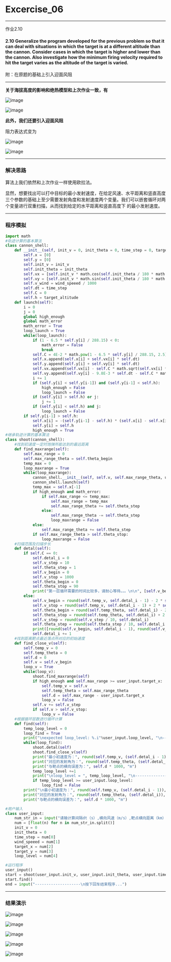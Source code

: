# Excercise_06
***

作业2.10


#### 2.10 Generalize the program developed for the previous problem so that it can deal with situations in which the target is at a different altitude than the cannon. Consider cases in which the target is higher and lower than the cannon. Also investigate how the minimum firing velocity required to hit the target varies as the altitude of the target is varied.

附：在原题的基础上引入迎面风阻

***

**关于海拔高度的影响和绝热模型和上次作业一致，有**

![image](https://github.com/ACGNnsj/compuational_physics_N2014301020001/raw/master/Excercise_05/CodeCogsEqn%20(2).gif?raw=true)

![image](https://github.com/ACGNnsj/compuational_physics_N2014301020001/raw/master/Excercise_05/CodeCogsEqn%20(1).gif?raw=true)

**此外，我们还要引入迎面风阻**

阻力表达式变为

![image](https://github.com/ACGNnsj/compuational_physics_N2014301020001/blob/master/Excercise_06/CodeCogsEqn%20(2).gif?raw=true)

![image](https://github.com/ACGNnsj/compuational_physics_N2014301020001/blob/master/Excercise_06/CodeCogsEqn%20(3).gif?raw=true)
***
 
### 解决思路

算法上我们依然和上次作业一样使用欧拉法。

显然，想要找出可以打中目标的最小发射速度，在给定风速、水平距离和竖直高度三个参数的基础上至少需要发射角度和发射速度两个变量。我们可以嵌套循环对两个变量进行双重扫描，从而找到给定的水平距离和竖直高度下 的最小发射速度。

***
 
### 程序模拟

```python
import math
#轨迹计算的基本算法
class cannon_shell:
    def __init__(self, init_v = 0, init_theta = 0, time_step = 0, target_altitude = 0, wind_speeed = 0):
        self.x = [0]
        self.y = [0]
        self.init_v = init_v
        self.init_theta = init_theta
        self.vx = [self.init_v * math.cos(self.init_theta / 180 * math.pi) / 1000]
        self.vy = [self.init_v * math.sin(self.init_theta / 180 * math.pi) / 1000]
        self.v_wind = wind_speeed / 1000
        self.dt = time_step
        self.C = 0
        self.h = target_altitude
    def launch(self):
        i = 0
        j = 0
        global high_enough
        global math_error
        math_error = True
        loop_launch = True
        while(loop_launch):
            if (1 - 6.5 * self.y[i] / 288.15) < 0:
                math_error = False
                break
            self.C = 4E-2 * math.pow(1 - 6.5 * self.y[i] / 288.15, 2.5)
            self.x.append(self.x[i] + self.vx[i] * self.dt)
            self.y.append(self.y[i] + self.vy[i] * self.dt)
            self.vx.append(self.vx[i] - self.C * math.sqrt(self.vx[i] ** 2 + self.vy[i] ** 2 + self.v_wind ** 2 + 2 * self.vx[i] * self.v_wind) * abs(self.vx[i] - self.v_wind) * self.dt)
            self.vy.append(self.vy[i] - 9.8E-3 * self.dt - self.C * math.sqrt(self.vx[i] ** 2 + self.vy[i] ** 2 + self.v_wind ** 2 + 2 * self.vx[i] * self.v_wind) * self.dt)
            i += 1
            if (self.y[i] < self.y[i-1]) and (self.y[i-1] < self.h):
                high_enough = False
                loop_launch = False
            if (self.y[i] > self.h) or j:
                j += 1
            if (self.y[i] < self.h) and j:
                loop_launch = False
        if self.y[i-1] > self.h:
            self.x[i] = -(self.y[i-1] - self.h) * (self.x[i] - self.x[i-1]) / (self.y[i] - self.y[i-1]) + self.x[i-1]
            self.y[i] = self.h
            high_enough = True
#继承轨迹计算的基本算法
class shoot(cannon_shell):
    #找到初速度一定时炮弹所能达到的最远距离
    def find_maxrange(self):
        self.max_range = 0
        self.max_range_theta = self.theta_begin
        temp_max = 0
        loop_maxrange = True
        while(loop_maxrange):
            cannon_shell.__init__(self, self.v, self.max_range_theta, user_input.time_step, user_input.target_y, user_input.wind_speeed)
            cannon_shell.launch(self)
            temp_max = self.x[-1]
            if high_enough and math_error:
                if self.max_range <= temp_max:
                    self.max_range = temp_max
                    self.max_range_theta += self.theta_step
                else:
                    self.max_range_theta -= self.theta_step
                    loop_maxrange = False
            else:
                self.max_range_theta += self.theta_step
            if self.max_range_theta > self.theta_stop:
                loop_maxrange = False
    #扫描范围及扫描步长
    def detal(self):
        if self.C == 0:
            self.detal_i = 0
            self.v_step = 10
            self.theta_step = 1
            self.v_begin = 0
            self.v_stop = 1000
            self.theta_begin = 0
            self.theta_stop = 90
            print("第一层循环需要的时间比较多，请耐心等待。。。\n\n", [self.v_begin, self.v_stop, self.v_step], [self.theta_begin, self.theta_stop, self.theta_step], "\n")
        else:
            self.v_begin = round(self.temp_v, self.detal_i - 1) - 2 * self.v_step
            self.v_stop = round(self.temp_v, self.detal_i - 1) + 2 * self.v_step
            self.theta_begin = round(self.temp_theta, self.detal_i) - 2 * self.theta_step
            self.theta_stop = round(self.temp_theta, self.detal_i) + 2 * self.theta_step
            self.v_step = round(self.v_step / 10, self.detal_i)
            self.theta_step = round(self.theta_step / 10, self.detal_i + 1)
            print([round(self.v_begin, self.detal_i - 1), round(self.v_stop, self.detal_i - 1), round(self.v_step, self.detal_i)], [round(self.theta_begin, self.detal_i), round(self.theta_stop, self.detal_i), round(self.theta_step, self.detal_i + 1)], "\n")
            self.detal_i += 1
    #找到距离靶点最近落点所对应的初始速度
    def find_close_v(self):
        self.temp_v = 0
        self.temp_theta = 0
        self.d = 0
        self.v = self.v_begin
        loop_v = True
        while(loop_v):
            shoot.find_maxrange(self)
            if high_enough and self.max_range >= user_input.target_x:
                self.temp_v = self.v
                self.temp_theta = self.max_range_theta
                self.d = self.max_range - user_input.target_x
                loop_v = False
            self.v += self.v_step
            if self.v > self.v_stop:
                loop_v = False
    #根据循环层数进行循环计算
    def find(self):
        temp_loop_level = 0
        loop_find = True
        print("\nexpected loop_level: %.i"%user_input.loop_level, "\n---------------------\n")
        while(loop_find):
            shoot.detal(self)
            shoot.find_close_v(self)
            print("最小初速度为：", round(self.temp_v, (self.detal_i - 1)), "m/s")
            print("对应的发射角为：", round(self.temp_theta, (self.detal_i)), "°")
            print("与靶点的横向误差为：", self.d * 1000, "m")
            temp_loop_level +=1
            print("\nloop_level = ", temp_loop_level, "\n---------------------")
            if temp_loop_level >= user_input.loop_level:
                loop_find = False
        print("\n最小初速度为：", round(self.temp_v, (self.detal_i - 1)), "m/s")
        print("对应的发射角为：", round(self.temp_theta, (self.detal_i)), "°")
        print("与靶点的横向误差为：", self.d * 1000, "m")

#用户输入
class user_input:
    num_str_in = input("请输计算间隔dt（s）,横向风速（m/s）,靶点横向距离（km）,靶点纵向高度（km）,计算层数的值,并用空格隔开:\n")
    num = [float(n) for n in num_str_in.split()]
    init_v = 0
    init_theta = 0
    time_step = num[0]
    wind_speeed = num[1]
    target_x = num[2]
    target_y = num[3]
    loop_level = num[4]

#运行程序
user_input()
start = shoot(user_input.init_v, user_input.init_theta, user_input.time_step, user_input.target_y, user_input.wind_speeed)
start.find()
end = input("--------------------\n按下回车结束程序...")
```

***
 
### 结果演示

![image](https://github.com/ACGNnsj/compuational_physics_N2014301020001/blob/master/Excercise_06/Output1.png?raw=true)

![image](https://github.com/ACGNnsj/compuational_physics_N2014301020001/blob/master/Excercise_06/Output2.png?raw=true)

![image](https://github.com/ACGNnsj/compuational_physics_N2014301020001/blob/master/Excercise_06/Output3.png?raw=true)

![image](https://github.com/ACGNnsj/compuational_physics_N2014301020001/blob/master/Excercise_06/Output4.png?raw=true)

![image](https://github.com/ACGNnsj/compuational_physics_N2014301020001/blob/master/Excercise_06/Output5.png?raw=true)
